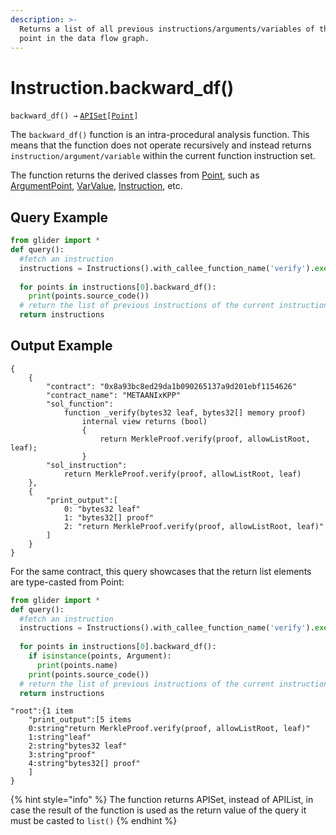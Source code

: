 ```yaml
---
description: >-
  Returns a list of all previous instructions/arguments/variables of the current
  point in the data flow graph.
---
```


# Instruction.backward\_df()

`backward_df() →` [`APISet`](../iterables/apiset.md)`[`[`Point`](../point/)`]`

The `backward_df()` function is an intra-procedural analysis function. This means that the function does not operate recursively and instead returns `instruction/argument/variable` within the current function instruction set.

The function returns the derived classes from [Point](../point/), such as [ArgumentPoint](../point/argumentpoint.md), [VarValue](../point/varvalue/), [Instruction](./), etc.

## Query Example

```python
from glider import *
def query():
  #fetch an instruction
  instructions = Instructions().with_callee_function_name('verify').exec(1)
  
  for points in instructions[0].backward_df():
    print(points.source_code())
  # return the list of previous instructions of the current instruction
  return instructions
```

## Output Example

```solidity
{
    {
        "contract": "0x8a93bc8ed29da1b090265137a9d201ebf1154626"
        "contract_name": "METAANIxKPP"
        "sol_function":
            function _verify(bytes32 leaf, bytes32[] memory proof)
                internal view returns (bool)
                {
                    return MerkleProof.verify(proof, allowListRoot, leaf);
                }
        "sol_instruction":
            return MerkleProof.verify(proof, allowListRoot, leaf)
    },
    {
        "print_output":[
            0: "bytes32 leaf"
            1: "bytes32[] proof"
            2: "return MerkleProof.verify(proof, allowListRoot, leaf)"
        ]
    }
}
```

For the same contract, this query showcases that the return list elements are type-casted from Point:

```python
from glider import *
def query():
  #fetch an instruction
  instructions = Instructions().with_callee_function_name('verify').exec(1)
  
  for points in instructions[0].backward_df():
    if isinstance(points, Argument):
      print(points.name)
    print(points.source_code())
  # return the list of previous instructions of the current instruction
  return instructions
```

```solidity
"root":{1 item
    "print_output":[5 items
    0:string"return MerkleProof.verify(proof, allowListRoot, leaf)"
    1:string"leaf"
    2:string"bytes32 leaf"
    3:string"proof"
    4:string"bytes32[] proof"
    ]
}
```



{% hint style="info" %}
The function returns APISet, instead of APIList, in case the result of the function is used as the return value of the query it must be casted to `list()`
{% endhint %}
